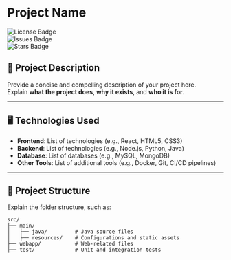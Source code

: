 # Project Name

![License Badge](#Compilation )  
![Issues Badge](https://img.shields.io/github/issues/username/repository)  
![Stars Badge](https://img.shields.io/github/stars/username/repository)  

## 🚀 Project Description

Provide a concise and compelling description of your project here.  
Explain **what the project does**, **why it exists**, and **who it is for**.

---

## 🖥️ Technologies Used

- **Frontend**: List of technologies (e.g., React, HTML5, CSS3)
- **Backend**: List of technologies (e.g., Node.js, Python, Java)
- **Database**: List of databases (e.g., MySQL, MongoDB)
- **Other Tools**: List of additional tools (e.g., Docker, Git, CI/CD pipelines)

---

## 📁 Project Structure

Explain the folder structure, such as:

```plaintext
src/
├── main/
│   ├── java/         # Java source files
│   ├── resources/    # Configurations and static assets
├── webapp/           # Web-related files
├── test/             # Unit and integration tests

